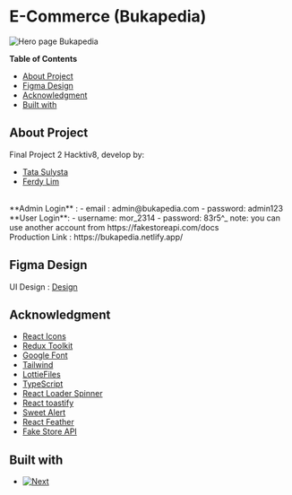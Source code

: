# E-Commerce (Bukapedia)

![Hero page Bukapedia](https://user-images.githubusercontent.com/87609169/202703740-8da2a16e-a6a4-4c8f-9690-87aa81992f4b.png)

**Table of Contents**
  - [About Project](#about-project)
  - [Figma Design](#figma-design)
  - [Acknowledgment](#acknowledgment)
  - [Built with](#built-with)
## About Project 
  Final Project 2 Hacktiv8, develop by:
  - [Tata Sulysta](https://github.com/tatasulysta)
  - [Ferdy Lim](https://github.com/ferdylimmm9)
  <br/>
  **Admin Login** :
  - email : admin@bukapedia.com
  - password: admin123
  **User Login**: 
  - username: mor_2314
  - password: 83r5^_
  note: you can use another account from https://fakestoreapi.com/docs
  
  <br/>
  Production Link : https://bukapedia.netlify.app/
  
## Figma Design
  UI Design : [Design](https://www.figma.com/file/sF7YmIl3Of4QGbMx3TqapQ/Untitled?node-id=0%3A1&t=URrKTV2pC0EgPRrV-1)
## Acknowledgment 
* [React Icons](https://react-icons.github.io/react-icons/search)
* [Redux Toolkit](https://redux-toolkit.js.org/)
* [Google Font](https://fonts.google.com/)
* [Tailwind](https://tailwindcss.com/)
* [LottieFiles](https://lottiefiles.com/)
* [TypeScript](https://www.typescriptlang.org/)
* [React Loader Spinner](https://mhnpd.github.io/react-loader-spinner/)
* [React toastify](https://github.com/fkhadra/react-toastify)
* [Sweet Alert](https://sweetalert2.github.io/)
* [React Feather](https://feathericons.com/)
* [Fake Store API](https://fakestoreapi.com/docs)


## Built with 

* [![Next][React.js]](https://reactjs.org/)
  
[React.js]: https://img.shields.io/badge/React-20232A?style=for-the-badge&logo=react&logoColor=61DAFB
